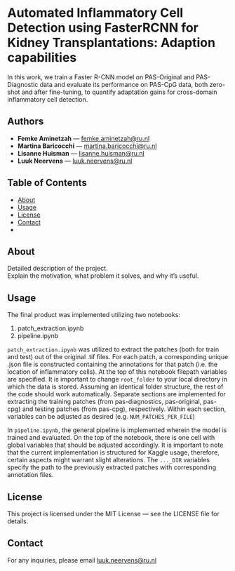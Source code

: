 # Automated Inflammatory Cell Detection using FasterRCNN for Kidney Transplantations: Adaption capabilities

In this work, we train a Faster R-CNN model on PAS-Original and PAS-Diagnostic data and evaluate its performance on PAS-CpG data, both zero-shot and after fine-tuning, to quantify adaptation gains for cross-domain inflammatory cell detection.

## Authors

- **Femke Aminetzah** — femke.aminetzah@ru.nl
- **Martina Baricocchi** — martina.baricocchi@ru.nl  
- **Lisanne Huisman** — lisanne.huisman@ru.nl  
- **Luuk Neervens** — luuk.neervens@ru.nl  



## Table of Contents

- [About](#about)  
- [Usage](#usage)  
- [License](#license)  
- [Contact](#contact)
- 


## About

Detailed description of the project.  
Explain the motivation, what problem it solves, and why it’s useful.

## Usage

The final product was implemented utilizing two notebooks: 
1. patch_extraction.ipynb
2. pipeline.ipynb

`patch_extraction.ipynb` was utilized to extract the patches (both for train and test) out of the original .tif files. For each patch, a corresponding unique .json file is constructed containing the annotations for that patch (i.e. the location of inflammatory cells). At the top of this notebook filepath variables are specified. It is important to change `root_folder` to your local directory in which the data is stored. Assuming an identical folder structure, the rest of the code should work automatically. Separate sections are implemented for extracting the training patches (from pas-diagnostics, pas-original, pas-cpg) and testing patches (from pas-cpg), respectively. Within each section, variables can be adjusted as desired (e.g. `NUM_PATCHES_PER_FILE`)

In `pipeline.ipynb`, the general pipeline is implemented wherein the model is trained and evaluated. On the top of the notebook, there is one cell with global variables that should be adjusted accordingly. It is important to note that the current implementation is structured for Kaggle usage, therefore, certain aspects might warrant slight alterations. The `..._DIR` variables specify the path to the previously extracted patches with corresponding annotation files.


## License
This project is licensed under the MIT License — see the LICENSE file for details.


## Contact
For any inquiries, please email luuk.neervens@ru.nl
